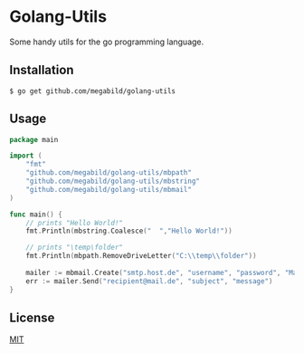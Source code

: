 # Golang-Utils

Some handy utils for the go programming language.

## Installation

```shell script
$ go get github.com/megabild/golang-utils
```

## Usage

```go
package main

import (
	"fmt"
	"github.com/megabild/golang-utils/mbpath"
	"github.com/megabild/golang-utils/mbstring"
	"github.com/megabild/golang-utils/mbmail"
)

func main() {
	// prints "Hello World!"
	fmt.Println(mbstring.Coalesce("  ","Hello World!"))

	// prints "\temp\folder"
	fmt.Println(mbpath.RemoveDriveLetter("C:\\temp\\folder"))
    
	mailer := mbmail.Create("smtp.host.de", "username", "password", "Max Mustermann")
	err := mailer.Send("recipient@mail.de", "subject", "message")
}
```

## License
[MIT](https://choosealicense.com/licenses/mit/)